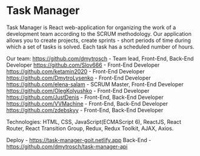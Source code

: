 # Task Manager
Task Manager is React web-application for organizing the work of a development team according to the SCRUM methodology. Our application allows you to create projects, create sprints - short periods of time during which a set of tasks is solved. Each task has a scheduled number of hours.

Our team:
https://github.com/dmytrosch - Team lead, Front-End, Back-End Developer
https://github.com/Slov666 - Front-End Developer
https://github.com/ketamin2020 - Front-End Developer
https://github.com/DmytroLysenko - Front-End Developer
https://github.com/elena-salam - SCRUM Master, Front-End Developer
https://github.com/OlegKolyushko - Front-End Developer
https://github.com/JustDenis - Front-End, Back-End Developer
https://github.com/VVMachine - Front-End, Back-End Developer
https://github.com/zdebskyy - Front-End, Back-End Developer

Technologies:
HTML, CSS, JavaScript(ECMAScript 6), ReactJS, React Router, React Transition Group, Redux, Redux Toolkit, AJAX, Axios.

Deploy - https://task-manager-goit.netlify.app
Back-End - https://github.com/dmytrosch/task-manager-api
